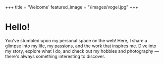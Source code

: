 +++
title = 'Welcome'
featured_image = "/images/vogel.jpg"
+++

# Hello!
You've stumbled upon my personal space on the web! Here, I share a glimpse into my life, my passions, and the work that inspires me. Dive into my story, explore what I do, and check out my hobbies and photography —there's always something interesting to discover.